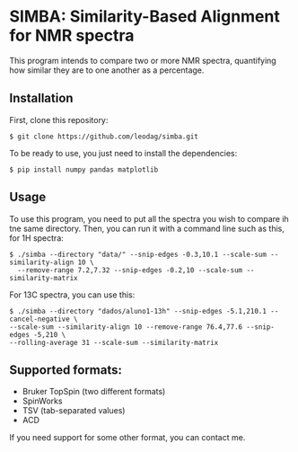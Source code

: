 # SIMBA: Similarity-Based Alignment for NMR spectra

This program intends to compare two or more NMR spectra, quantifying how similar they are to one another as a percentage.

## Installation

First, clone this repository:

```
$ git clone https://github.com/leodag/simba.git
```

To be ready to use, you just need to install the dependencies:

```
$ pip install numpy pandas matplotlib
```

## Usage

To use this program, you need to put all the spectra you wish to compare ih tne same directory. Then, you can run it with a command line such as this, for 1H spectra:

```
$ ./simba --directory "data/" --snip-edges -0.3,10.1 --scale-sum --similarity-align 10 \
  --remove-range 7.2,7.32 --snip-edges -0.2,10 --scale-sum --similarity-matrix
```

For 13C spectra, you can use this:

```
$ ./simba --directory "dados/aluno1-13h" --snip-edges -5.1,210.1 --cancel-negative \
--scale-sum --similarity-align 10 --remove-range 76.4,77.6 --snip-edges -5,210 \
--rolling-average 31 --scale-sum --similarity-matrix
```

## Supported formats:

- Bruker TopSpin (two different formats)
- SpinWorks
- TSV (tab-separated values)
- ACD

If you need support for some other format, you can contact me.
